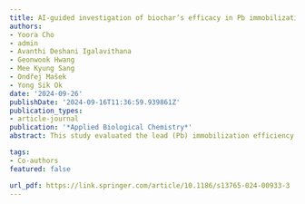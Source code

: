 ```yaml
---
title: AI-guided investigation of biochar’s efficacy in Pb immobilization for remediation of Pb contaminated agricultural land
authors:
- Yoora Cho
- admin
- Avanthi Deshani Igalavithana
- Geonwook Hwang
- Mee Kyung Sang
- Ondřej Mašek
- Yong Sik Ok
date: '2024-09-26'
publishDate: '2024-09-16T11:36:59.939861Z'
publication_types:
- article-journal
publication: '*Applied Biological Chemistry*'
abstract: This study evaluated the lead (Pb) immobilization efficiency of biochar in contaminated agricultural soil. The biochar was produced from a range of major biomass residues and pyrolyzed under well-controlled conditions. Ten different types of standard biochar samples were derived from five different feedstocks (i.e., softwood, miscanthus straw, rice husk, oilseed rape straw, wheat straw) and pyrolyzed at 550 ℃ and 700 ℃. Pb-contaminated soil near an abandoned mine was incubated with 2.5% (w w− 1) of biochar. Incubation was conducted for various durations at room temperature under both short-term (21 days) and long-term (214 days) conditions. This variation explicitly accounted for the simulated microplastic contamination during the long-term incubation period. A novel framework has been developed to predict the long-term immobilization effect of various biochar types using a machine-learning approach, following the successful identification of optimal biochar implementations. This prediction method utilizes a small on-field dataset by employing a data augmentation approach, showcasing an innovative approach to forecasting the effects of different biochar types over time. After the incubation period, soil samples were analyzed for their chemical properties. As a result, oil seed rape biochar was the highest in pH, EC, exchangeable Ca2+, Mg2+, and K+, total nitrogen content, soil organic matter content, and available phosphate. In return, OSR 700 treated soils showed the highest content of exchangeable cations and the lowest content of available Pb after the incubation period. The most efficient biochar for immobilizing lead (Pb) in soil appears to be OSR 700, based on the available evidence.

tags:
- Co-authors
featured: false

url_pdf: https://link.springer.com/article/10.1186/s13765-024-00933-3 
---
```


